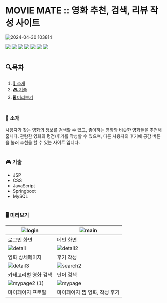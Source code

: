 # MOVIE MATE :: 영화 추천, 검색, 리뷰 작성 사이트

![2024-04-30 103814](https://github.com/Dasom04/Movie_mate/assets/156872543/30b755f1-975f-40ad-bf42-6a39ccae56b5)

<img src="https://img.shields.io/badge/Java-0D61FF?style=flat-square&logo=JAVA&logoColor=white"/> <img src="https://img.shields.io/badge/JavaScript-F7DF1E?style=flat-square&logo=JavaScript&logoColor=white"/> <img src="https://img.shields.io/badge/CSS-1572B6?style=flat-square&logo=css3&logoColor=white"/>
<img src="https://img.shields.io/badge/HTML-E34F26?style=flat-square&logo=HTML5&logoColor=white"/>
<img src="https://img.shields.io/badge/Spring-6DB33F?style=flat-square&logo=Spring&logoColor=white"/>
<img src="https://img.shields.io/badge/Gradle-02303A?style=flat-square&logo=gradle&logoColor=white"/>
<img src="https://img.shields.io/badge/MySQL-4479A1?style=flat-square&logo=mysql&logoColor=white"/>

#
## 🔍목차
1. [📒 소개](#📒-소개)
2. [🎮 기술](#🎮-기술)
3. [🖥 미리보기](#🖥-미리보기)
#
### 📒 소개
사용자가 찾는 영화의 정보를 검색할 수 있고, 좋아하는 영화와 비슷한 영화들을 추천해줍니다.
관람한 영화의 평점/후기를 작성할 수 있으며, 다른 사용자의 후기에 공감 버튼을 눌러 추천을 할 수 있는 사이트 입니다.

#
### 🎮 기술
+ JSP
+ CSS
+ JavaScript
+ Springboot
+ MySQL

#

### 🖥 미리보기
|![login](https://github.com/Dasom04/Movie_mate/assets/156872543/f0f23129-8cac-4640-9cb1-1280ad63026a)|![main](https://github.com/Dasom04/Movie_mate/assets/156872543/7a8961f1-0080-418e-bb07-737337ae70b0)|
|---|---|
|로그인 화면|메인 화면|
| ![detail](https://github.com/Dasom04/Movie_mate/assets/156872543/e8cce1db-3a43-4d36-9279-2ded92036764)| ![detail2](https://github.com/Dasom04/Movie_mate/assets/156872543/000078e4-ee88-4ee8-bd9f-0bb2e2fba52e)|
| 영화 상세페이지  | 후기 작성   |
| ![detail3](https://github.com/Dasom04/Movie_mate/assets/156872543/906fb866-76e8-42b7-8dd3-0e595fbf0664)| ![search2](https://github.com/Dasom04/Movie_mate/assets/156872543/41ddf3b9-6e05-4933-aa6e-57afee8396b2)|
|카테고리별 영화 검색|단어 검색|
|![mypage2 (1)](https://github.com/Dasom04/Movie_mate/assets/156872543/c88cfdaa-5e15-4006-bc24-348b903ca3c5)|![mypage](https://github.com/Dasom04/Movie_mate/assets/156872543/7dcd57a3-514c-4d09-9037-fa412943452c)|
|마이페이지 프로필|마이페이지 찜 영화, 작성 후기|
